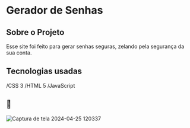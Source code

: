 # Gerador de Senhas
## Sobre o Projeto
Esse site foi feito para gerar senhas seguras, zelando pela segurança da sua conta.
## Tecnologias usadas
/CSS 3 
/HTML 5 
/JavaScript 
## 📸
![Captura de tela 2024-04-25 120337](https://github.com/LinneRodri/GeradordeSenha/assets/167458884/8592ed09-2469-4a06-80f9-032b15c7daa6)

